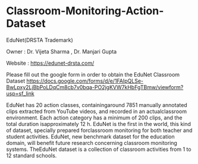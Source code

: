 # Classroom-Monitoring-Action-Dataset
EduNet(DRSTA Trademark)

Owner : Dr. Vijeta Sharma , Dr. Manjari Gupta 

Website : https://edunet-drsta.com/

Please fill out the google form in order to obtain the EduNet Classroom Dataset https://docs.google.com/forms/d/e/1FAIpQLSe-BwLpxy2LjBbPoLDqCm8cb7v0bqa-PO2jgKVW7kHbFgTBmw/viewform?usp=sf_link

EduNet has 20 action classes, containingaround 7851 manually annotated clips extracted from YouTube videos, and recorded in an actualclassroom environment. Each action category has a minimum of 200 clips, and the total duration isapproximately 12 h. EduNet is the first in the world, this kind of dataset, specially prepared forclassroom monitoring for both teacher and student activities. EduNet, new benchmark dataset for the education domain, will benefit future research concerning classroom monitoring systems. TheEduNet dataset is a collection of classroom activities from 1 to 12 standard schools.
